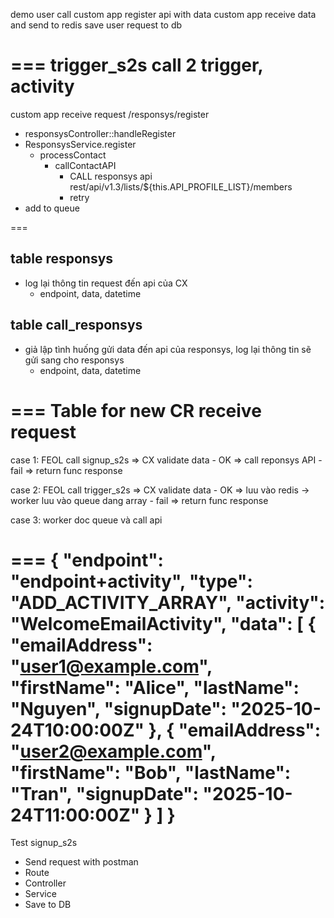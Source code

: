 demo user call custom app register api with data
custom app receive data and send to redis
save user request to db

===
trigger_s2s
call 2 trigger, activity
===


custom app receive request /responsys/register
- responsysController::handleRegister
- ResponsysService.register
  - processContact
    - callContactAPI
      - CALL responsys api rest/api/v1.3/lists/${this.API_PROFILE_LIST}/members
      - retry
- add to queue

===
## table responsys
- log lại thông tin request đến api của CX
  - endpoint, data, datetime

## table call_responsys
- giả lập tình huống gửi data đến api của responsys, log lại thông tin sẽ gửi sang cho responsys
  - endpoint, data, datetime

===
Table for new CR
receive request
===
case 1: FEOL call signup_s2s
  => CX validate data 
    - OK => call reponsys API
    - fail
    => return func response

case 2: FEOL call trigger_s2s
  => CX validate data 
    - OK => luu vào redis -> worker luu vào queue dang array
    - fail
    => return func response

case 3: worker doc queue và call api

===
{
  "endpoint": "endpoint+activity",
  "type": "ADD_ACTIVITY_ARRAY",
  "activity": "WelcomeEmailActivity",
  "data": [
    {
      "emailAddress": "user1@example.com",
      "firstName": "Alice",
      "lastName": "Nguyen",
      "signupDate": "2025-10-24T10:00:00Z"
    },
    {
      "emailAddress": "user2@example.com",
      "firstName": "Bob",
      "lastName": "Tran",
      "signupDate": "2025-10-24T11:00:00Z"
    }
  ]
}
===
Test signup_s2s
- Send request with postman
- Route
- Controller
- Service
- Save to DB

